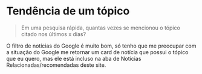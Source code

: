 # Tendência de um tópico

> Em uma pesquisa rápida, quantas vezes se mencionou o tópico citado nos últimos x dias?

O filtro de notícias do Google é muito bom, só tenho que me preocupar com a situação do Google me retornar um card de notícia que possui o tópico que eu quero, mas ele está incluso na aba de Notícias Relacionadas/recomendadas deste site. 